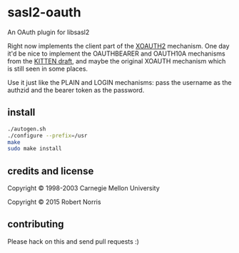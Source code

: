 # sasl2-oauth

An OAuth plugin for libsasl2

Right now implements the client part of the
[XOAUTH2](https://developers.google.com/gmail/xoauth2_protocol) mechanism. One
day it'd be nice to implement the OAUTHBEARER and OAUTH10A mechanisms from the
[KITTEN draft](https://tools.ietf.org/html/draft-ietf-kitten-sasl-oauth-22),
and maybe the original XOAUTH mechanism which is still seen in some places.

Use it just like the PLAIN and LOGIN mechanisms: pass the username as the
authzid and the bearer token as the password.

## install

```sh
./autogen.sh
./configure --prefix=/usr
make
sudo make install
```

## credits and license

Copyright © 1998-2003 Carnegie Mellon University

Copyright © 2015 Robert Norris

## contributing

Please hack on this and send pull requests :)
